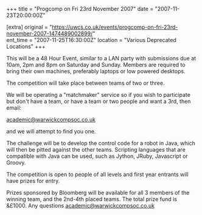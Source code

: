 +++
title = "Progcomp on Fri 23rd November 2007"
date = "2007-11-23T20:00:00Z"

[extra]
original = "https://uwcs.co.uk/events/progcomp-on-fri-23rd-november-2007-1474489002899/"    
ent_time = "2007-11-25T16:30:00Z"
location = "Various Deprecated Locations"
+++

This will be a 48 Hour Event, similar to a LAN party with submissions due at 10am, 2pm and 8pm on Saturday and Sunday. Members are required to bring their own machines, preferably laptops or low powered desktops.

The competition will take place between teams of two or three.

We will be operating a "matchmaker" service so if you wish to participate but don't have a team, or have a team or two people and want a 3rd, then email:

academic@warwickcompsoc.co.uk

and we will attempt to find you one.

The challenge will be to develop the control code for a robot in Java, which will then be pitted against the other teams. Scripting languages that are compatible with Java can be used, such as Jython, JRuby, Javascript or Groovy.

The competition is open to people of all levels and first year entrants will have prizes for entry.

Prizes sponsored by Bloomberg will be available for all 3 members of the winning team, and the 2nd-4th placed teams. The total prize fund is &£1000. Any questions academic@warwickcompsoc.co.uk

